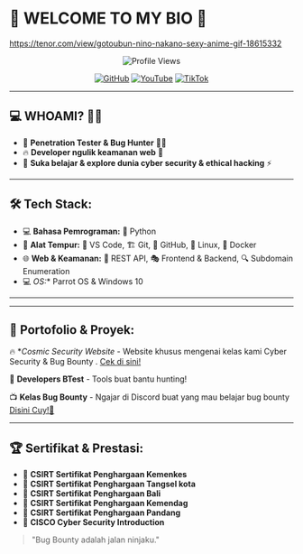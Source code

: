 # 👋 WELCOME TO MY BIO 🚀

https://tenor.com/view/gotoubun-nino-nakano-sexy-anime-gif-18615332


<p align="center">
  <img src="https://komarev.com/ghpvc/?username=AryzXploit&label=Profile%20Views&color=blue&style=flat" alt="Profile Views" />
</p>

<p align="center">
  <a href="https://github.com/Hihipro65"><img src="https://komarev.com/ghpvc/?username=AryzXploit&label=GitHub&color=blue&style=flat" alt="GitHub" /></a>
  <a href="https://www.youtube.com/dickychristian"><img src="https://komarev.com/ghpvc/?username=XDevTools&label=YouTube&color=blue&style=flat" alt="YouTube" /></a>
  <a href="https://www.tiktok.com/@hihipro65"><img src="https://komarev.com/ghpvc/?username=JaxTheWhiteHat&label=TikTok&color=blue&style=flat" alt="TikTok" /></a>
</p>

---

## 💻 WHOAMI? 🕵️‍♂️

- 🚀 **Penetration Tester & Bug Hunter** 🐛💥
- 🔥 **Developer ngulik keamanan web** 🔐
- 📖 **Suka belajar & explore dunia cyber security & ethical hacking** ⚡


---

## 🛠 Tech Stack: 

- 💻 **Bahasa Pemrograman:** 🐍 Python
- 🔧 **Alat Tempur:** 📝 VS Code, 🏗️ Git, 🐙 GitHub, 🐧 Linux, 🐳 Docker
- 🌐 **Web & Keamanan:** 🔗 REST API, 🎭 Frontend & Backend, 🔍 Subdomain Enumeration
- 💻 *OS:** Parrot OS & Windows 10

---



---

## 🚀 Portofolio & Proyek:

🔥 **Cosmic Security Website* - Website khusus mengenai kelas kami Cyber Security & Bug Bounty . [Cek di sini!](https://sites.google.com/view/cosmiccyberid/beranda)

🎯 **Developers BTest** - Tools buat bantu hunting!

📺 **Kelas Bug Bounty** - Ngajar di Discord buat yang mau belajar bug bounty [Disini Cuy!🚀](https://discord.gg/cosmiocsecurity)

---

## 🏆 Sertifikat & Prestasi:

- 🏅 **CSIRT Sertifikat Penghargaan Kemenkes** 
- 🏅 **CSIRT Sertifikat Penghargaan Tangsel kota** 
- 🏅 **CSIRT Sertifikat Penghargaan Bali**
- 🏅 **CSIRT Sertifikat Penghargaan Kemendag**
- 🏅 **CSIRT Sertifikat Penghargaan Pandang**
- 🏅 **CISCO Cyber Security Introduction**

> "Bug Bounty adalah jalan ninjaku."
